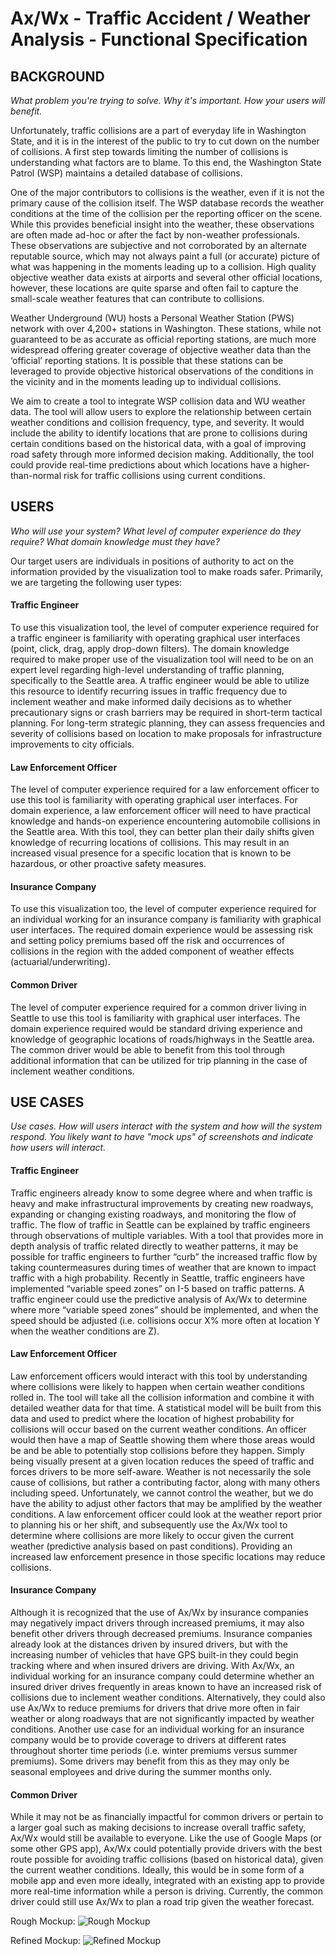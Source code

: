  Ax/Wx - Traffic Accident / Weather Analysis - Functional Specification
=======================================================================


BACKGROUND
----------
_What problem you're trying to solve. Why it's important. How your users will benefit._

Unfortunately, traffic collisions are a part of everyday life in Washington State, and it is in the interest of the public to try to cut down on the number of collisions. A first step towards limiting the number of collisions is understanding what factors are to blame. To this end, the Washington State Patrol (WSP) maintains a detailed database of collisions.

One of the major contributors to collisions is the weather, even if it is not the primary cause of the collision itself. The WSP database records the weather conditions at the time of the collision per the reporting officer on the scene. While this provides beneficial insight into the weather, these observations are often made ad-hoc or after the fact by non-weather professionals. These observations are subjective and not corroborated by an alternate reputable source, which may not always paint a full (or accurate) picture of what was happening in the moments leading up to a collision. High quality objective weather data exists at airports and several other official locations, however, these locations are quite sparse and often fail to capture the small-scale weather features that can contribute to collisions.

Weather Underground (WU) hosts a Personal Weather Station (PWS) network with over 4,200+ stations in Washington. These stations, while not guaranteed to be as accurate as official reporting stations, are much more widespread offering greater coverage of objective weather data than the ‘official’ reporting stations. It is possible that these stations can be leveraged to provide objective historical observations of the conditions in the vicinity and in the moments leading up to individual collisions.

We aim to create a tool to integrate WSP collision data and WU weather data. The tool will allow users to explore the relationship between certain weather conditions and collision frequency, type, and severity. It would include the ability to identify locations that are prone to collisions during certain conditions based on the historical data, with a goal of improving road safety through more informed decision making. Additionally, the tool could provide real-time predictions about which locations have a higher-than-normal risk for traffic collisions using current conditions.


USERS
-----
_Who will use your system? What level of computer experience do they require? What domain knowledge must they have?_

Our target users are individuals in positions of authority to act on the information provided by the visualization tool to make roads safer.  Primarily, we are targeting the following user types:

#### Traffic Engineer

To use this visualization tool, the level of computer experience required for a traffic engineer is familiarity with operating graphical user interfaces (point, click, drag, apply drop-down filters). The domain knowledge required to make proper use of the visualization tool will need to be on an expert level regarding high-level understanding of traffic planning, specifically to the Seattle area. A traffic engineer would be able to utilize this resource to identify recurring issues in traffic frequency due to inclement weather and make informed daily decisions as to whether precautionary signs or crash barriers may be required in short-term tactical planning.  For long-term strategic planning, they can assess frequencies and severity of collisions based on location to make proposals for infrastructure improvements to city officials.

#### Law Enforcement Officer

The level of computer experience required for a law enforcement officer to use this tool is familiarity with operating graphical user interfaces. For domain experience, a law enforcement officer will need to have practical knowledge and hands-on experience encountering automobile collisions in the Seattle area. With this tool, they can better plan their daily shifts given knowledge of recurring locations of collisions. This may result in an increased visual presence for a specific location that is known to be hazardous, or other proactive safety measures.

#### Insurance Company

To use this visualization too, the level of computer experience required for an individual working for an insurance company is familiarity with graphical user interfaces. The required domain experience would be assessing risk and setting policy premiums based off the risk and occurrences of collisions in the region with the added component of weather effects (actuarial/underwriting).

#### Common Driver
 
The level of computer experience required for a common driver living in Seattle to use this tool is familiarity with graphical user interfaces. The domain experience required would be standard driving experience and knowledge of geographic locations of roads/highways in the Seattle area. The common driver would be able to benefit from this tool through additional information that can be utilized for trip planning in the case of inclement weather conditions.


USE CASES
---------
_Use cases. How will users interact with the system and how will the system respond. You likely want to have "mock ups" of screenshots and indicate how users will interact._

#### Traffic Engineer

Traffic engineers already know to some degree where and when traffic is heavy and make infrastructural improvements by creating new roadways, expanding or changing existing roadways, and monitoring the flow of traffic. The flow of traffic in Seattle can be explained by traffic engineers through observations of multiple variables. With a tool that provides more in depth analysis of traffic related directly to weather patterns, it may be possible for traffic engineers to further “curb” the increased traffic flow by taking countermeasures during times of weather that are known to impact traffic with a high probability. Recently in Seattle, traffic engineers have implemented “variable speed zones” on I-5 based on traffic patterns. A traffic engineer could use the predictive analysis of Ax/Wx to determine where more “variable speed zones” should be implemented, and when the speed should be adjusted (i.e. collisions occur X% more often at location Y when the weather conditions are Z).

#### Law Enforcement Officer

Law enforcement officers would interact with this tool by understanding where collisions were likely to happen when certain weather conditions rolled in. The tool will take all the collision information and combine it with detailed weather data for that time. A statistical model will be built from this data and used to predict where the location of highest probability for collisions will occur based on the current weather conditions. An officer would then have a map of Seattle showing them where those areas would be and be able to potentially stop collisions before they happen. Simply being visually present at a given location reduces the speed of traffic and forces drivers to be more self-aware. Weather is not necessarily the sole cause of collisions, but rather a contributing factor, along with many others including speed. Unfortunately, we cannot control the weather, but we do have the ability to adjust other factors that may be amplified by the weather conditions. A law enforcement officer could look at the weather report prior to planning his or her shift, and subsequently use the Ax/Wx tool to determine where collisions are more likely to occur given the current weather (predictive analysis based on past conditions). Providing an increased law enforcement presence in those specific locations may reduce collisions.

#### Insurance Company

Although it is recognized that the use of Ax/Wx by insurance companies may negatively impact drivers through increased premiums, it may also benefit other drivers through decreased premiums. Insurance companies already look at the distances driven by insured drivers, but with the increasing number of vehicles that have GPS built-in they could begin tracking where and when insured drivers are driving. With Ax/Wx, an individual working for an insurance company could determine whether an insured driver drives frequently in areas known to have an increased risk of collisions due to inclement weather conditions. Alternatively, they could also use Ax/Wx to reduce premiums for drivers that drive more often in fair weather or along roadways that are not significantly impacted by weather conditions. Another use case for an individual working for an insurance company would be to provide coverage to drivers at different rates throughout shorter time periods (i.e. winter premiums versus summer premiums). Some drivers may benefit from this as they may only be seasonal employees and drive during the summer months only.

#### Common Driver

While it may not be as financially impactful for common drivers or pertain to a larger goal such as making decisions to increase overall traffic safety, Ax/Wx would still be available to everyone. Like the use of Google Maps (or some other GPS app), Ax/Wx could potentially provide drivers with the best route possible for avoiding traffic collisions (based on historical data), given the current weather conditions. Ideally, this would be in some form of a mobile app and even more ideally, integrated with an existing app to provide more real-time information while a person is driving. Currently, the common driver could still use Ax/Wx to plan a road trip given the weather forecast.


Rough Mockup:
![Rough Mockup][roughmockup]

Refined Mockup:
![Refined Mockup][refinedmockup]

[roughmockup]: https://github.com/rexthompson/Ax-Wx/tree/master/images/WhiteboardMockup.JPG "Rough Mockup"
[refinedmockup]: https://github.com/rexthompson/Ax-Wx/tree/master/images/mockup2.jpg "Refined Mockup"
